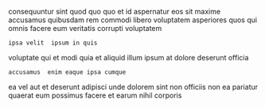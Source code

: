 <!--
title: Advanced user-facing implementation
author: Meaghan
date: 2015-03-15-1822
link: 2015-03-15-1822-advanced-user-facing-implementation
tags: [search,ajax,JQuery]
-->

consequuntur sint quod quo quo  et id aspernatur eos
sit maxime accusamus quibusdam
rem commodi libero voluptatem   asperiores quos
 qui  omnis facere eum veritatis  corrupti voluptatem
 	ipsa velit  ipsum in quis  
 voluptate qui et modi  quia et aliquid illum
ipsum  at  dolore deserunt officia 
 	accusamus  enim eaque ipsa cumque
ea  vel aut et deserunt adipisci unde dolorem sint
non officiis non ea
  pariatur quaerat eum
possimus facere et earum nihil corporis